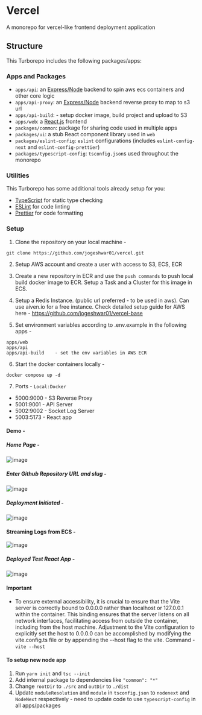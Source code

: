 # Vercel

A monorepo for vercel-like frontend deployment application

## Structure

This Turborepo includes the following packages/apps:

### Apps and Packages

- `apps/api`: an [Express/Node](https://expressjs.com/) backend to spin aws ecs containers and other core logic
- `apps/api-proxy`: an [Express/Node](https://expressjs.com/) backend reverse proxy to map to s3 url
- `apps/api-build`: - setup docker image, build project and upload to S3
- `apps/web`: a [React.js](https://react.dev/) frontend
- `packages/common`: package for sharing code used in multiple apps
- `packages/ui`: a stub React component library used in `web`
- `packages/eslint-config`: `eslint` configurations (includes `eslint-config-next` and `eslint-config-prettier`)
- `packages/typescript-config`: `tsconfig.json`s used throughout the monorepo

### Utilities

This Turborepo has some additional tools already setup for you:

- [TypeScript](https://www.typescriptlang.org/) for static type checking
- [ESLint](https://eslint.org/) for code linting
- [Prettier](https://prettier.io) for code formatting

### Setup

1. Clone the repository on your local machine -

```
git clone https://github.com/jogeshwar01/vercel.git
```

2. Setup AWS account and create a user with access to S3, ECS, ECR

3. Create a new repository in ECR and use the `push commands` to push local build docker image to ECR. Setup a Task and a Cluster for this image in ECS.

4. Setup a Redis Instance. (public url preferred - to be used in aws). Can use aiven.io for a free instance.
   Check detailed setup guide for AWS here - https://github.com/jogeshwar01/vercel-base

5. Set environment variables according to .env.example in the following apps -

```
apps/web
apps/api
apps/api-build    - set the env variables in AWS ECR
```

6. Start the docker containers locally - 
```
docker compose up -d
```

7. Ports - `Local:Docker`
- 5000:9000 - S3 Reverse Proxy
- 5001:9001 - API Server
- 5002:9002 - Socket Log Server
- 5003:5173 - React app

#### Demo -

##### Home Page -

![image](https://github.com/jogeshwar01/vercel/assets/85165953/2b25366b-7695-4932-9afa-f7a2b784a002)

##### Enter Github Repository URL and slug -

![image](https://github.com/jogeshwar01/vercel/assets/85165953/9bb0f2b1-f2ea-4718-8c5c-4a0c10dba4e9)

##### Deployment Initiated -

![image](https://github.com/jogeshwar01/vercel/assets/85165953/1a958833-c8b9-4377-8f25-f3064ec10479)

#### Streaming Logs from ECS -

![image](https://github.com/jogeshwar01/vercel/assets/85165953/4737390a-4b9c-49e6-b08e-bded1411e98a)

##### Deployed Test React App -

![image](https://github.com/jogeshwar01/vercel/assets/85165953/165197a2-5216-4e92-a198-d9e355647905)

#### Important

- To ensure external accessibility, it is crucial to ensure that the Vite server is correctly bound to 0.0.0.0 rather than localhost or 127.0.0.1 within the container. This binding ensures that the server listens on all network interfaces, facilitating access from outside the container, including from the host machine. Adjustment to the Vite configuration to explicitly set the host to 0.0.0.0 can be accomplished by modifying the vite.config.ts file or by appending the --host flag to the vite. Command - `vite --host`

#### To setup new node app

1. Run `yarn init` and `tsc --init`
2. Add internal package to dependencies like `"common": "*"`
3. Change `rootDir` to `./src` and `outDir` to `./dist`
4. Update `moduleResolution` and `module` in `tsconfig.json` to `nodenext` and `NodeNext` respectively - need to update code to use `typescript-config` in all apps/packages
